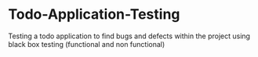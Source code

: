 # Todo-Application-Testing
Testing a todo application to find bugs and defects within the project using black box testing (functional and non functional)
